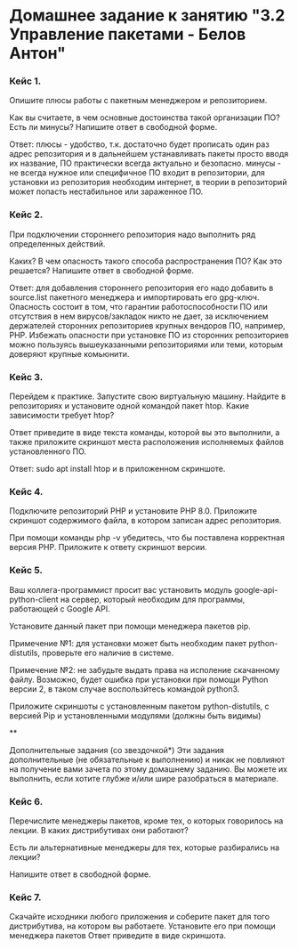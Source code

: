 # Домашнее задание к занятию "3.2 Управление пакетами - Белов Антон"

### Кейс 1.
Опишите плюсы работы с пакетным менеджером и репозиторием.

Как вы считаете, в чем основные достоинства такой организации ПО?
Есть ли минусы?
Напишите ответ в свободной форме.

Ответ: плюсы - удобство, т.к. достаточно будет прописать один раз адрес репозитория и в дальнейшем устанавливать пакеты просто вводя их название, ПО практически всегда актуально и безопасно.
минусы - не всегда нужное или специфичное ПО входит в репозитории, для установки из репозитория необходим интернет, в теории в репозиторий может попасть нестабильное или зараженное ПО.

### Кейс 2.
При подключении стороннего репозитория надо выполнить ряд определенных действий.

Каких?
В чем опасность такого способа распространения ПО?
Как это решается?
Напишите ответ в свободной форме.

Ответ: для добавления стороннего репозитория его надо добавить в source.list пакетного менеджера и импортировать его gpg-ключ. Опасность состоит в том, что гарантии работоспособности
ПО или отсутствия в нем вирусов/закладок никто не дает, за исключением держателей сторонних репозиториев крупных вендоров ПО, например, PHP. Избежать опасности при установке ПО из
сторонних репозиториев можно пользуясь вышеуказанными репозиториями или теми, которым доверяют крупные комьюнити.

### Кейс 3.
Перейдем к практике.
Запустите свою виртуальную машину.
Найдите в репозиториях и установите одной командой пакет htop.
Какие зависимости требует htop?

Ответ приведите в виде текста команды, которой вы это выполнили, а также приложите скриншот места расположения исполняемых файлов установленного ПО.

Ответ: sudo apt install htop и в приложенном скриншоте.

### Кейс 4.
Подключите репозиторий PHP и установите PHP 8.0.
Приложите скриншот содержимого файла, в котором записан адрес репозитория.

При помощи команды php -v убедитесь, что бы поставлена корректная версия PHP.
Приложите к ответу скриншот версии.

### Кейс 5.
Ваш коллега-программист просит вас установить модуль google-api-python-client на сервер, который необходим для программы, работающей с Google API.

Установите данный пакет при помощи менеджера пакетов pip.

Примечение №1: для установки может быть необходим пакет python-distutils, проверьте его наличие в системе.

Примечение №2: не забудьте выдать права на исполение скачанному файлу. Возможно, будет ошибка при установки при помощи Python версии 2, в таком случае воспользйтесь командой python3.

Приложите скриншоты с установленным пакетом python-distutils, с версией Pip и установленными модулями (должны быть видимы)

**

Дополнительные задания (со звездочкой*)
Эти задания дополнительные (не обязательные к выполнению) и никак не повлияют на получение вами зачета по этому домашнему заданию. Вы можете их выполнить, если хотите глубже и/или шире разобраться в материале.

### Кейс 6.
Перечислите менеджеры пакетов, кроме тех, о которых говорилось на лекции. В каких дистрибутивах они работают?

Есть ли альтернативные менеджеры для тех, которые разбирались на лекции?

Напишите ответ в свободной форме.

### Кейс 7.
Скачайте исходники любого приложения и соберите пакет для того дистрибутива, на котором вы работаете.
Установите его при помощи менеджера пакетов
Ответ приведите в виде скриншота.
